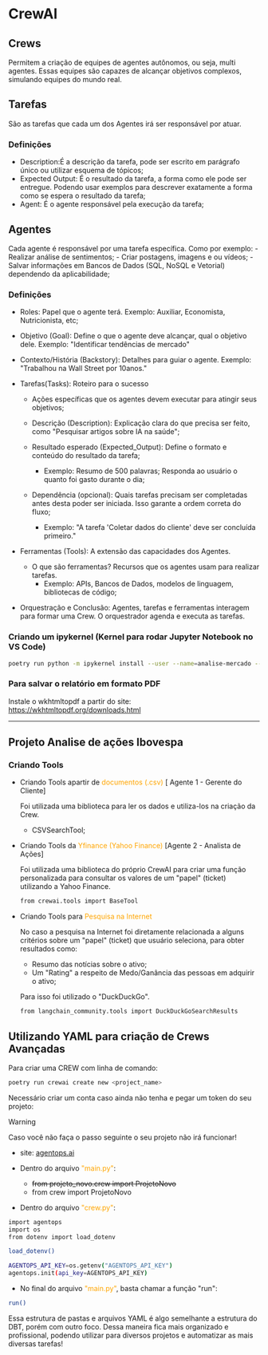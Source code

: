 # CrewAI

## Crews 
Permitem a criação de equipes de agentes autônomos, ou seja, multi agentes. Essas equipes são capazes de alcançar objetivos complexos, simulando equipes do mundo real.

## Tarefas
São as tarefas que cada um dos Agentes irá ser responsável por atuar. 

### Definições

- Description:É a descrição da tarefa, pode ser escrito em parágrafo único ou utilizar esquema de tópicos;
- Expected Output: É o resultado da tarefa, a forma como ele pode ser entregue. Podendo usar exemplos para descrever exatamente a forma como se espera o resultado da tarefa;
- Agent: É o agente responsável pela execução da tarefa;

## Agentes
Cada agente é responsável por uma tarefa específica. 
Como por exemplo:
    - Realizar análise de sentimentos;
    - Criar postagens, imagens e ou vídeos;
    - Salvar informações em Bancos de Dados (SQL, NoSQL e Vetorial) dependendo da aplicabilidade;

### Definições 
- Roles: Papel que o agente terá. 
Exemplo: Auxiliar, Economista, Nutricionista, etc;

- Objetivo (Goal): Define o que o agente deve alcançar, qual o objetivo dele. 
Exemplo: "Identificar tendências de mercado"

- Contexto/História (Backstory): Detalhes para guiar o agente. 
Exemplo: "Trabalhou na Wall Street por 10anos."

- Tarefas(Tasks): Roteiro para o sucesso
    - Ações específicas que os agentes devem executar para atingir seus objetivos;

    - Descrição (Description): Explicação clara do que precisa ser feito, como "Pesquisar artigos sobre IA na saúde";

    - Resultado esperado (Expected_Output): Define o formato e conteúdo do resultado da tarefa;

        - Exemplo: Resumo de 500 palavras; 
                Responda ao usuário o quanto foi gasto durante o dia;

    - Dependência (opcional): Quais tarefas precisam ser completadas antes desta poder ser iniciada. Isso garante a ordem correta do fluxo;
    
        - Exemplo: "A tarefa 'Coletar dados do cliente' deve ser concluída primeiro." 

- Ferramentas (Tools): A extensão das capacidades dos Agentes.
    - O que são ferramentas? Recursos que os agentes usam para realizar tarefas. 
        - Exemplo: APIs, Bancos de Dados, modelos de linguagem, bibliotecas de código;

- Orquestração e Conclusão: Agentes, tarefas e ferramentas interagem para formar uma Crew. O orquestrador agenda e executa as tarefas. 

### Criando um ipykernel (Kernel para rodar Jupyter Notebook no VS Code) 
```bash
poetry run python -m ipykernel install --user --name=analise-mercado --display-name "Poetry - Análise de Mercado"
```

### Para salvar o relatório em formato PDF 

Instale o wkhtmltopdf a partir do site: https://wkhtmltopdf.org/downloads.html

-------------------------------

## Projeto Analise de ações Ibovespa

### Criando Tools

- Criando Tools apartir de <span style="color: orange">documentos (.csv)</span> [ Agente 1 - Gerente do Cliente]

    Foi utilizada uma biblioteca para ler os dados e utiliza-los na criação da Crew.

    - CSVSearchTool;

- Criando Tools da <span style="color: orange">Yfinance (Yahoo Finance)</span> [Agente 2 - Analista de Ações]

    Foi utilizada uma biblioteca do próprio CrewAI para criar uma função personalizada para consultar os valores de um "papel" (ticket) utilizando a Yahoo Finance.

    ```bash
    from crewai.tools import BaseTool
    ```

- Criando Tools para <span style="color: orange">Pesquisa na Internet</span>

    No caso a pesquisa na Internet foi diretamente relacionada a alguns critérios sobre um "papel" (ticket) que usuário seleciona, para obter resultados como: 
        
    - Resumo das notícias sobre o ativo; 
    - Um "Rating" a respeito de Medo/Ganância das pessoas em adquirir o ativo;

    Para isso foi utilizado o "DuckDuckGo".

    ```bash
    from langchain_community.tools import DuckDuckGoSearchResults
    ```

## Utilizando YAML para criação de Crews Avançadas 

Para criar uma CREW com linha de comando: 
```bash
poetry run crewai create new <project_name>
```

Necessário criar um conta caso ainda não tenha e pegar um token do seu projeto: 

> [!WARNING]
> Caso você não faça o passo seguinte o seu projeto não irá funcionar!

- site: [agentops.ai](https://app.agentops.ai/)

- Dentro do arquivo <span style="color: orange">"main.py"</span>:  
    - ~~from projeto_novo.crew import ProjetoNovo~~
    - from crew import ProjetoNovo

- Dentro do arquivo <span style="color: orange">"crew.py"</span>: 
```bash
import agentops
import os
from dotenv import load_dotenv

load_dotenv()

AGENTOPS_API_KEY=os.getenv("AGENTOPS_API_KEY")
agentops.init(api_key=AGENTOPS_API_KEY)
```    

- No final do arquivo <span style="color: orange">"main.py"</span>, basta chamar a função "run":

```bash
run()
``` 

Essa estrutura de pastas e arquivos YAML é algo semelhante a estrutura do DBT, porém com outro foco. Dessa maneira fica mais organizado e profissional, podendo utilizar para diversos projetos e automatizar as mais diversas tarefas!